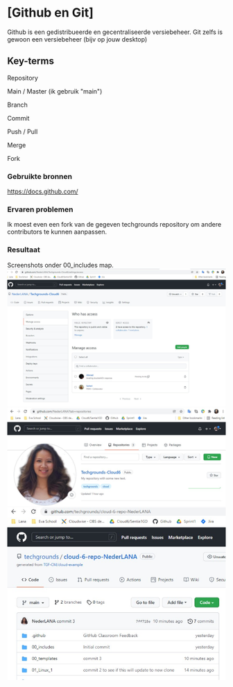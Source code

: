 # [Github en Git]
Github is een gedistribueerde en gecentraliseerde versiebeheer. Git zelfs is gewoon een versiebeheer (bijv op jouw desktop)

## Key-terms

Repository

Main / Master (ik gebruik "main")

Branch

Commit

Push / Pull

Merge

Fork

### Gebruikte bronnen
https://docs.github.com/

### Ervaren problemen
Ik moest even een fork van de gegeven techgrounds repository om andere contributors te kunnen aanpassen. 

### Resultaat
Screenshots onder 00_includes map.
![contributorsscrnsht](https://github.com/techgrounds/cloud-6-repo-NederLANA/blob/main/00_includes/Git01-contributors.jpg)
![newrepository](https://github.com/techgrounds/cloud-6-repo-NederLANA/blob/main/00_includes/Git01-newrepository.jpg)
![push](https://github.com/techgrounds/cloud-6-repo-NederLANA/blob/main/00_includes/Git01-pushtorepository.jpg)
